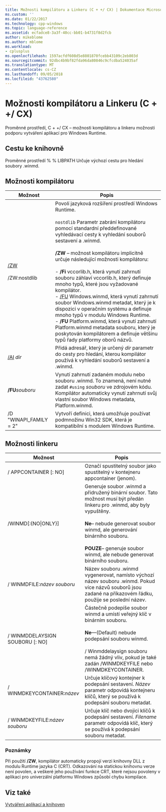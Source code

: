 ```yaml
---
title: Možnosti kompilátoru a Linkeru (C + +/ CX) | Dokumentace Microsoftu
ms.custom: ''
ms.date: 01/22/2017
ms.technology: cpp-windows
ms.topic: language-reference
ms.assetid: ecfadce8-3a3f-40cc-bb01-b4731f8d2fcb
author: mikeblome
ms.author: mblome
ms.workload:
- cplusplus
ms.openlocfilehash: 1597acfdf608d5e8801870fcebb43109c2eb803d
ms.sourcegitcommit: 92dbc4b9bf82fda96da80846c9cfcdba524035af
ms.translationtype: MT
ms.contentlocale: cs-CZ
ms.lasthandoff: 09/05/2018
ms.locfileid: "43762580"
---
```

# <a name="compiler-and-linker-options-ccx"></a>Možnosti kompilátoru a Linkeru (C + +/ CX)
Proměnné prostředí, C + +/ CX – možnosti kompilátoru a linkeru možnosti podporu vytváření aplikací pro Windows Runtime.  
  
## <a name="library-path"></a>Cestu ke knihovně  
 Proměnné prostředí % % LIBPATH Určuje výchozí cestu pro hledání soubory .winmd.  
  
## <a name="compiler-options"></a>Možnosti kompilátoru  
  
|Možnost|Popis|  
|------------|-----------------|  
|[/ZW](../build/reference/zw-windows-runtime-compilation.md)<br /><br /> /ZW:nostdlib|Povolí jazyková rozšíření prostředí Windows Runtime.<br /><br /> `nostdlib` Parametr zabrání kompilátoru pomocí standardní předdefinované vyhledávací cesty k vyhledání souborů sestavení a .winmd.<br /><br /> **/ZW** – možnost kompilátoru implicitně určuje následující možnosti kompilátoru:<br /><br /> -   **/Fi** vccorlib.h, která vynutí zahrnutí souboru záhlaví vccorlib.h, který definuje mnoho typů, které jsou vyžadované kompilátor.<br />-   [/FU](../build/reference/fu-name-forced-hash-using-file.md) Windows.winmd, která vynutí zahrnutí soubor Windows.winmd metadat, který je k dispozici v operačním systému a definuje mnoho typů v modulu Windows Runtime.<br />-   **/FU** Platform.winmd, která vynutí zahrnutí Platform.winmd metadata souboru, který je poskytován kompilátorem a definuje většinu typů řady platformy oborů názvů.|  
|[/AI](../build/reference/ai-specify-metadata-directories.md) *dir*|Přidá adresář, který je určený *dir* parametr do cesty pro hledání, kterou kompilátor používá k vyhledání souborů sestavení a .winmd.|  
|**/FU***souboru*|Vynutí zahrnutí zadaném modulu nebo souboru .winmd. To znamená, není nutné zadat `#using` *souboru* ve zdrojovém kódu. Kompilátor automaticky vynutí zahrnutí svůj vlastní soubor Windows metadata, Platform.winmd.|  
|/D "WINAPI_FAMILY = 2"|Vytvoří definici, která umožňuje používat podmnožinu Win32 SDK, která je kompatibilní s modulem Windows Runtime.|  
  
## <a name="linker-options"></a>Možnosti linkeru  
  
|Možnost|Popis|  
|------------|-----------------|  
|/ APPCONTAINER [: NO]|Označí spustitelný soubor jako spustitelný v kontejneru appcontainer (jenom).|  
|/WINMD[:{NO&#124;ONLY}]|Generuje soubor .winmd a přidružený binární soubor. Tato možnost musí být předán linkeru pro .winmd, aby byly vypuštěny.<br /><br /> **Ne**– nebude generovat soubor winmd, ale generování binárního souboru.<br /><br /> **POUZE**– generuje soubor winmd, ale nebude generovat binárního souboru.|  
|/ WINMDFILE:*název souboru*|Název souboru .winmd vygenerovat, namísto výchozí název souboru .winmd. Pokud více názvů souborů jsou zadané na příkazovém řádku, použije se poslední název.|  
|/ WINMDDELAYSIGN SOUBORU [: NO]|Částečně podepíše soubor winmd a umístí veřejný klíč v binárním souboru.<br /><br /> **Ne**—(Default) nebude podepsání souboru winmd.<br /><br /> / Winmddelaysign souboru nemá žádný vliv, pokud je také zadán /WINMDKEYFILE nebo /WINMDKEYCONTAINER.|  
|/ WINMDKEYCONTAINER:*název*|Určuje klíčový kontejner k podepsání sestavení. *Název* parametr odpovídá kontejneru klíčů, který se používá k podepsání souboru metadat.|  
|/ WINMDKEYFILE:*název souboru*|Určuje klíč nebo dvojici klíčů k podepsání sestavení. *Filename* parametr odpovídá klíč, který se používá k podepsání souboru metadat.|  
  
### <a name="remarks"></a>Poznámky  
 Při použití **/ZW**, kompilátor automaticky propojí verzi knihovny DLL z modulu Runtime jazyka C (CRT). Odkazování na statickou knihovnu verze není povolen, a veškeré jeho používání funkce CRT, které nejsou povoleny v aplikaci pro univerzální platformu Windows způsobí chybu kompilace.  
  
## <a name="see-also"></a>Viz také  
 [Vytváření aplikací a knihoven](../cppcx/building-apps-and-libraries-c-cx.md)